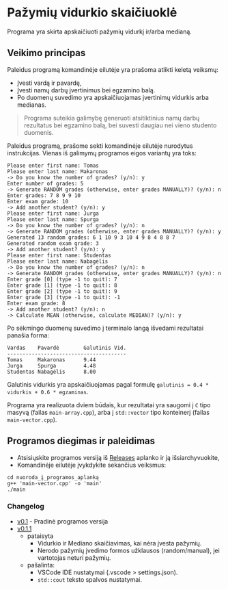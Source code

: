 # Pažymių vidurkio skaičiuoklė

Programa yra skirta apskaičiuoti pažymių vidurkį ir/arba medianą.

## Veikimo principas

Paleidus programą komandinėje eilutėje yra prašoma atlikti keletą veiksmų:

- Įvesti vardą ir pavardę,
- Įvesti namų darbų įvertinimus bei egzamino balą.
- Po duomenų suvedimo yra apskaičiuojamas įvertinimų vidurkis arba medianas.

> Programa suteikia galimybę generuoti atsitiktinius namų darbų rezultatus bei egzamino balą, bei suvesti daugiau nei vieno studento duomenis.

Paleidus programą, prašome sekti komandinėje eilutėje nurodytus instrukcijas. Vienas iš galimymų programos eigos variantų yra toks:

```shell
Please enter first name: Tomas
Please enter last name: Makaronas
-> Do you know the number of grades? (y/n): y
Enter number of grades: 5
-> Generate RANDOM grades (otherwise, enter grades MANUALLY)? (y/n): n
Enter grades: 7 8 9 9 10
Enter exam grade: 10
-> Add another student? (y/n): y
Please enter first name: Jurga
Please enter last name: Spurga
-> Do you know the number of grades? (y/n): n
-> Generate RANDOM grades (otherwise, enter grades MANUALLY)? (y/n): y
Generated 13 random grades: 6 1 10 9 3 10 4 9 8 4 8 8 7
Generated random exam grade: 3
-> Add another student? (y/n): y
Please enter first name: Studentas
Please enter last name: Nabagėlis
-> Do you know the number of grades? (y/n): n
-> Generate RANDOM grades (otherwise, enter grades MANUALLY)? (y/n): n
Enter grade [0] (type -1 to quit): 7
Enter grade [1] (type -1 to quit): 8
Enter grade [2] (type -1 to quit): 9
Enter grade [3] (type -1 to quit): -1
Enter exam grade: 8
-> Add another student? (y/n): n
-> Calculate MEAN (otherwise, calculate MEDIAN)? (y/n): y
```

Po sėkmingo duomenų suvedimo į terminalo langą išvedami rezultatai panašia forma:

```shell
Vardas    Pavardė        Galutinis Vid.
---------------------------------------
Tomas     Makaronas      9.44
Jurga     Spurga         4.48
Studentas Nabagėlis      8.00
```

Galutinis vidurkis yra apskaičiuojamas pagal formulę `galutinis = 0.4 * vidurkis + 0.6 * egzaminas`.

Programa yra realizuota dviem būdais, kur rezultatai yra saugomi į `C` tipo masyvą (failas `main-array.cpp`), arba į `std::vector` tipo konteinerį (failas `main-vector.cpp`).

## Programos diegimas ir paleidimas

- Atsisiųskite programos versiją iš [Releases](https://github.com/rendertom/VU-OP-Task-2-Pazymiu-skaiciuokle/releases) aplanko ir ją išsiarchyvuokite,
- Komandinėje eilutėje įvykdykite sekančius veiksmus:

```shell
cd nuoroda_į_programos_aplanką
g++ 'main-vector.cpp' -o 'main'
./main
```

### Changelog

- [v0.1](https://github.com/rendertom/VU-OP-Task-2-Pazymiu-skaiciuokle/releases/tag/v0.1) - Pradinė programos versija
- [v0.1.1](https://github.com/rendertom/VU-OP-Task-2-Pazymiu-skaiciuokle/releases/tag/v0.1.1)
  - pataisyta
    - Vidurkio ir Mediano skaičiavimas, kai nėra įvesta pažymių.
    - Nerodo pažymių įvedimo formos užklausos (random/manual), jei vartotojas neturi pažymių.
  - pašalinta:
    - VSCode IDE nustatymai (.vscode > settings.json).
    - `std::cout` teksto spalvos nustatymai.
